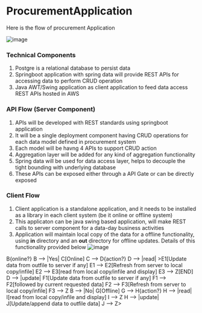# ProcurementApplication
Here is the flow of procurement Application

![image](https://user-images.githubusercontent.com/4353354/136660769-cfbe0bd6-71de-47bb-b41e-3df7cf5da647.png)

### Technical Components
1. Postgre is a relational database to persist data
2. Springboot application with spring data will provide REST APIs for accessing data to perform CRUD operation
3. Java AWT/Swing application as client application to feed data access REST APIs hosted in AWS

### API Flow (Server Component)
1. APIs will be developed with REST standards using springboot application
2. It will be a single deployment component having CRUD operations for each data model defined in procurement system
3. Each model will be havng 4 APIs to support CRUD action
4. Aggregation layer will be added for any kind of aggregation functionality
5. Spring data will be used for data access layer, helps to decouple the tight bounding with underlying database 
6. These APIs can be exposed either through a API Gate or can be directly exposed

### Client Flow
1. Client application is a standalone application, and it needs to be installed as a library in each client system (be it online or offline system)
2. This applicaton can be java swing based application, will make REST calls to server component for a data-day business activities
3. Application will maintain local copy of the data for a offline functionality, using <b>in</b> directory and an <b>out</b> directory for offline updates. Details of this functionality provided below
![image](https://user-images.githubusercontent.com/4353354/136665269-1121bd71-2c00-4911-b014-e9c3919de17e.png)


<powered by mermaid>
<graph TD> 
<A[client request] --> B{online?} B --> |Yes| C[Online]  C --> D{action?} D --> |read| >E1[Update data from outfile to server if any] E1 --> E2[Refresh from server to local copy/infile] E2 --> E3[read from local copy/infile and display] E3 --> Z[END] D --> |update| F1[Update data from outfile to server if any] F1 --> F2[followed by current requested data] F2 --> F3[Refresh from server to local copy/infile] F3 --> Z B --> |No| G[Offline] G --> H{action?} H --> |read| I[read from local copy/infile and display] I --> Z H --> |update| J[Update/append data to outfile data] J --> Z>
